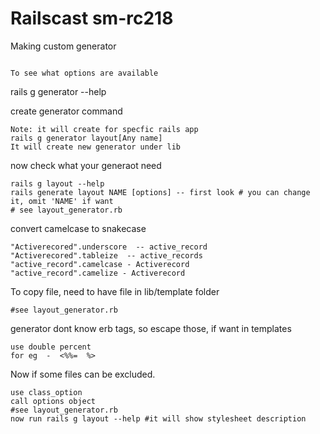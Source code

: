 Railscast sm-rc218
====================

Making custom generator
```

To see what options are available
```
rails g generator --help

create generator command
```
Note: it will create for specfic rails app
rails g generator layout[Any name]
It will create new generator under lib
```
now check what your generaot need
```
rails g layout --help
rails generate layout NAME [options] -- first look # you can change it, omit 'NAME' if want
# see layout_generator.rb
```
convert camelcase to snakecase
```
"Activerecored".underscore  -- active_record
"Activerecored".tableize  -- active_records
"active_record".camelcase - Activerecord
"active_record".camelize - Activerecord
```
To copy file, need to have file in lib/template folder
```
#see layout_generator.rb
```
generator dont know erb tags, so escape those, if want in templates
```
use double percent
for eg  -  <%%=  %>
```

Now if some files can be excluded.
```
use class_option
call options object
#see layout_generator.rb
now run rails g layout --help #it will show stylesheet description
```

